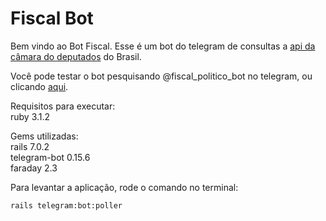 # Fiscal Bot


Bem vindo ao Bot Fiscal.
Esse é um bot do telegram de consultas a [api da câmara do deputados](https://dadosabertos.camara.leg.br/swagger/api.html) do Brasil.

Você pode testar o bot pesquisando @fiscal_politico_bot no telegram, ou clicando [aqui](http://t.me/fiscal_politico_bot).

Requisitos para executar:  
ruby 3.1.2  
  
Gems utilizadas:  
rails 7.0.2  
telegram-bot 0.15.6  
faraday 2.3  


<!--
<img src='https://img.shields.io/badge/Ruby-3.1.2-CC342D?logo=ruby&logoColor=red&color=green'>  
<img src='https://img.shields.io/badge/Rails-7.0.2-CC342D?logo=rubyonrails&logoColor=white&color=green&style=flatsquare'>
-->
Para levantar a aplicação, rode o comando no terminal:
```
rails telegram:bot:poller
```
